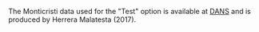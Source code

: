The Monticristi data used for the "Test" option is available at <a href="https://archaeology.datastations.nl/dataset.xhtml?persistentId=doi:10.17026/dans-xyn-cu72" target="_blank">DANS</a> and is produced by Herrera Malatesta (2017).